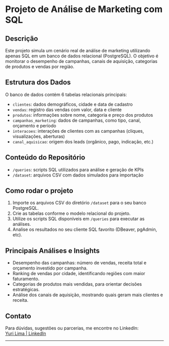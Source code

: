 # Projeto de Análise de Marketing com SQL

## Descrição
Este projeto simula um cenário real de análise de marketing utilizando apenas SQL em um banco de dados relacional (PostgreSQL). O objetivo é monitorar o desempenho de campanhas, canais de aquisição, categorias de produtos e vendas por região.

## Estrutura dos Dados
O banco de dados contém 6 tabelas relacionais principais:

- `clientes`: dados demográficos, cidade e data de cadastro
- `vendas`: registro das vendas com valor, data e cliente
- `produtos`: informações sobre nome, categoria e preço dos produtos
- `campanhas_marketing`: dados de campanhas, como tipo, canal, orçamento e período
- `interacoes`: interações de clientes com as campanhas (cliques, visualizações, aberturas)
- `canal_aquisicao`: origem dos leads (orgânico, pago, indicação, etc.)

## Conteúdo do Repositório
- `/queries`: scripts SQL utilizados para análise e geração de KPIs
- `/dataset`: arquivos CSV com dados simulados para importação


## Como rodar o projeto
1. Importe os arquivos CSV do diretório `/dataset` para o seu banco PostgreSQL.
2. Crie as tabelas conforme o modelo relacional do projeto.
3. Utilize os scripts SQL disponíveis em `/queries` para executar as análises.
4. Analise os resultados no seu cliente SQL favorito (DBeaver, pgAdmin, etc).

## Principais Análises e Insights
- Desempenho das campanhas: número de vendas, receita total e orçamento investido por campanha.
- Ranking de vendas por cidade, identificando regiões com maior faturamento.
- Categorias de produtos mais vendidas, para orientar decisões estratégicas.
- Análise dos canais de aquisição, mostrando quais geram mais clientes e receita.

## Contato
Para dúvidas, sugestões ou parcerias, me encontre no LinkedIn:  
[Yuri Lima | LinkedIn]([https://www.linkedin.com/in/seu-usuario/](https://www.linkedin.com/in/yuri-lima01/))

---

